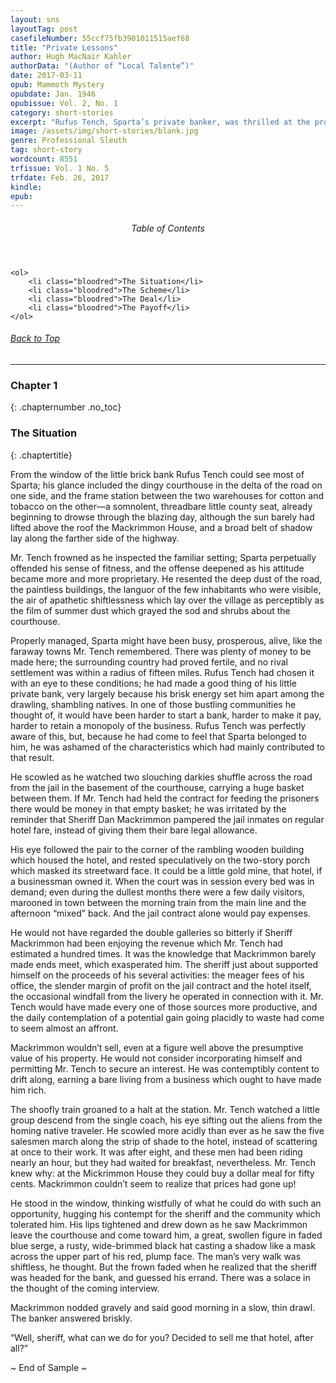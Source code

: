 ```yaml
---
layout: sns
layoutTag: post
casefileNumber: 55ccf75fb3901011515aef68
title: "Private Lessons"
author: Hugh MacNair Kahler
authorData: "(Author of “Local Talente”)"
date: 2017-03-11
opub: Mammoth Mystery
opubdate: Jan. 1946
opubissue: Vol. 2, No. 1
category: short-stories
excerpt: "Rufus Tench, Sparta’s private banker, was thrilled at the prospect of teaching Sheriff Mackrimmon and the rest of the drawling natives a hard financial lesson but then Layton’s scheme flops and Tench finds himself learning a lesson from the old Sheriff."
image: /assets/img/short-stories/blank.jpg
genre: Professional Sleuth
tag: short-story
wordcount: 8551
trfissue: Vol. 1 No. 5
trfdate: Feb. 26, 2017
kindle: 
epub: 
---
```


<div class="toc">
	<header>
		<h6>Table of Contents</h6>
	</header>
	
	<ol>
		<li class="bloodred">The Situation</li>
		<li class="bloodred">The Scheme</li>
		<li class="bloodred">The Deal</li>
		<li class="bloodred">The Payoff</li>
	</ol>
</div> <!-- table-of-contents -->

<h6 class="btt"><a href="#top">Back to Top</a></h6>

<hr>

### Chapter 1
{: .chapternumber .no_toc}

### The Situation
{: .chaptertitle}

From the window of the little brick bank Rufus Tench could see most of
Sparta; his glance included the dingy courthouse in the delta of the
road on one side, and the frame station between the two warehouses for
cotton and tobacco on the other—a somnolent, threadbare little county
seat, already beginning to drowse through the blazing day, although the
sun barely had lifted above the roof the Mackrimmon House, and a broad
belt of shadow lay along the farther side of the highway.

Mr. Tench frowned as he inspected the familiar setting; Sparta
perpetually offended his sense of fitness, and the offense deepened as
his attitude became more and more proprietary. He resented the deep dust
of the road, the paintless buildings, the languor of the few inhabitants
who were visible, the air of apathetic shiftlessness which lay over the
village as perceptibly as the film of summer dust which grayed the sod
and shrubs about the courthouse.

Properly managed, Sparta might have been busy, prosperous, alive, like
the faraway towns Mr. Tench remembered. There was plenty of money to be
made here; the surrounding country had proved fertile, and no rival
settlement was within a radius of fifteen miles. Rufus Tench had chosen
it with an eye to these conditions; he had made a good thing of his
little private bank, very largely because his brisk energy set him apart
among the drawling, shambling natives. In one of those bustling
communities he thought of, it would have been harder to start a bank,
harder to make it pay, harder to retain a monopoly of the business.
Rufus Tench was perfectly aware of this, but, because he had come to
feel that Sparta belonged to him, he was ashamed of the characteristics
which had mainly contributed to that result.

He scowled as he watched two slouching darkies shuffle across the road
from the jail in the basement of the courthouse, carrying a huge basket
between them. If Mr. Tench had held the contract for feeding the
prisoners there would be money in that empty basket; he was irritated by
the reminder that Sheriff Dan Mackrimmon pampered the jail inmates on
regular hotel fare, instead of giving them their bare legal allowance.

His eye followed the pair to the corner of the rambling wooden building
which housed the hotel, and rested speculatively on the two-story porch
which masked its streetward face. It could be a little gold mine, that
hotel, if a businessman owned it. When the court was in session every
bed was in demand; even during the dullest months there were a few daily
visitors, marooned in town between the morning train from the main line
and the afternoon “mixed” back. And the jail contract alone would pay
expenses.

He would not have regarded the double galleries so bitterly if Sheriff
Mackrimmon had been enjoying the revenue which Mr. Tench had estimated a
hundred times. It was the knowledge that Mackrimmon barely made ends
meet, which exasperated him. The sheriff just about supported himself on
the proceeds of his several activities: the meager fees of his office,
the slender margin of profit on the jail contract and the hotel itself,
the occasional windfall from the livery he operated in connection with
it. Mr. Tench would have made every one of those sources more
productive, and the daily contemplation of a potential gain going
placidly to waste had come to seem almost an affront.

Mackrimmon wouldn’t sell, even at a figure well above the presumptive
value of his property. He would not consider incorporating himself and
permitting Mr. Tench to secure an interest. He was contemptibly content
to drift along, earning a bare living from a business which ought to
have made him rich.

The shoofly train groaned to a halt at the station. Mr. Tench watched a
little group descend from the single coach, his eye sifting out the
aliens from the homing native traveler. He scowled more acidly than ever
as he saw the five salesmen march along the strip of shade to the hotel,
instead of scattering at once to their work. It was after eight, and
these men had been riding nearly an hour, but they had waited for
breakfast, nevertheless. Mr. Tench knew why: at the Mickrimmon House
they could buy a dollar meal for fifty cents. Mackrimmon couldn’t seem
to realize that prices had gone up!

He stood in the window, thinking wistfully of what he could do with such
an opportunity, hugging his contempt for the sheriff and the community
which tolerated him. His lips tightened and drew down as he saw
Mackrimmon leave the courthouse and come toward him, a great, swollen
figure in faded blue serge, a rusty, wide-brimmed black hat casting a
shadow like a mask across the upper part of his red, plump face. The
man’s very walk was shiftless, he thought. But the frown faded when he
realized that the sheriff was headed for the bank, and guessed his
errand. There was a solace in the thought of the coming interview.

Mackrimmon nodded gravely and said good morning in a slow, thin drawl.
The banker answered briskly.

“Well, sheriff, what can we do for you? Decided to sell me that hotel,
after all?”

<p id="theend">~ End of Sample ~</p>
